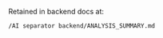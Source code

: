 <!-- Pointer for ANALYSIS_SUMMARY.md -->

Retained in backend docs at:

`/AI separator backend/ANALYSIS_SUMMARY.md`
